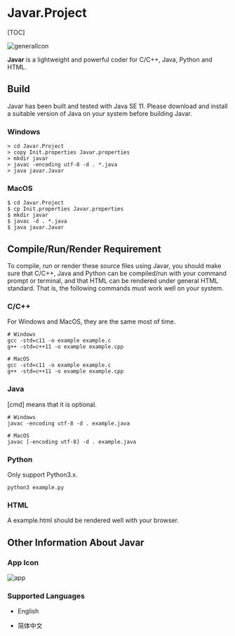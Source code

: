 # Javar.Project

[TOC]

![generalIcon](https://tva1.sinaimg.cn/large/007S8ZIlgy1ghu4wcmd2lj30go05kgmq.jpg)

**Javar** is a lightweight and powerful coder for C/C++, Java, Python and HTML. 

## Build

Javar has been built and tested with Java SE 11. Please download and install a suitable version of Java on your system before building Javar.

### Windows

```
> cd Javar.Project
> copy Init.properties Javar.properties
> mkdir javar
> javac -encoding utf-8 -d . *.java
> java javar.Javar
```

### MacOS

```
$ cd Javar.Project
$ cp Init.properties Javar.properties
$ mkdir javar
$ javac -d . *.java
$ java javar.Javar
```

## Compile/Run/Render Requirement

To compile, run or render these source files using Javar, you should make sure that C/C++, Java and Python can be compiled/run with your command prompt or terminal, and that HTML can be rendered under general HTML standard. That is, the following commands must work well on your system.

### C/C++

For Windows and MacOS, they are the same most of time.

```
# Windows
gcc -std=c11 -o example example.c
g++ -std=c++11 -o example example.cpp

# MacOS
gcc -std=c11 -o example example.c
g++ -std=c++11 -o example example.cpp
```

### Java

[cmd] means that it is optional.

```
# Windows
javac -encoding utf-8 -d . example.java

# MacOS
javac [-encoding utf-8] -d . example.java
```

### Python

Only support Python3.x.

```
python3 example.py
```

### HTML

A example.html should be rendered well with your browser.

## Other Information About Javar

### App Icon

![app](https://tva1.sinaimg.cn/large/007S8ZIlgy1ghu5i2a0buj30e80e8q6l.jpg)

### Supported Languages

* English

* 简体中文

